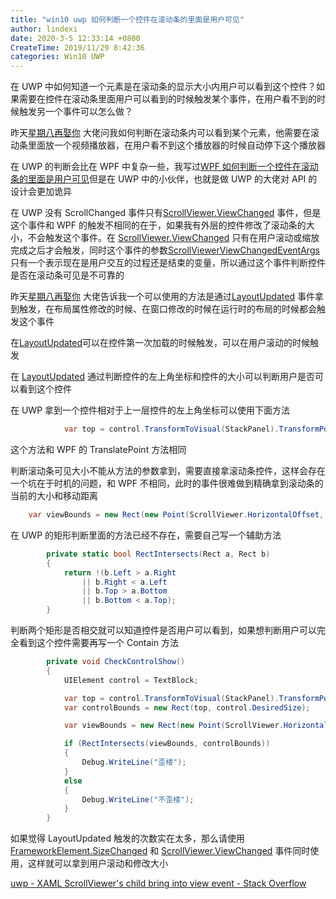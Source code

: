 ```yaml
---
title: "win10 uwp 如何判断一个控件在滚动条的里面是用户可见"
author: lindexi
date: 2020-3-5 12:33:14 +0800
CreateTime: 2019/11/29 8:42:36
categories: Win10 UWP
---
```


在 UWP 中如何知道一个元素是在滚动条的显示大小内用户可以看到这个控件？如果需要在控件在滚动条里面用户可以看到的时候触发某个事件，在用户看不到的时候触发另一个事件可以怎么做？

<!--more-->


<!-- CreateTime:2019/11/29 8:42:36 -->

<!-- csdn -->

昨天[星期八再娶你](https://www.cnblogs.com/hupo376787) 大佬问我如何判断在滚动条内可以看到某个元素，他需要在滚动条里面放一个视频播放器，在用户看不到这个播放器的时候自动停下这个播放器

在 UWP 的判断会比在 WPF 中复杂一些，我写过[WPF 如何判断一个控件在滚动条的里面是用户可见](https://blog.lindexi.com/post/WPF-%E5%A6%82%E4%BD%95%E5%88%A4%E6%96%AD%E4%B8%80%E4%B8%AA%E6%8E%A7%E4%BB%B6%E5%9C%A8%E6%BB%9A%E5%8A%A8%E6%9D%A1%E7%9A%84%E9%87%8C%E9%9D%A2%E6%98%AF%E7%94%A8%E6%88%B7%E5%8F%AF%E8%A7%81.html )但是在 UWP 中的小伙伴，也就是做 UWP 的大佬对 API 的设计会更加诡异

在 UWP 没有 ScrollChanged 事件只有[ScrollViewer.ViewChanged](https://docs.microsoft.com/en-us/uwp/api/windows.ui.xaml.controls.scrollviewer.viewchanged?wt.mc_id=MVP) 事件，但是这个事件和 WPF 的触发不相同的在于，如果我有外层的控件修改了滚动条的大小，不会触发这个事件。在 [ScrollViewer.ViewChanged](https://docs.microsoft.com/en-us/uwp/api/windows.ui.xaml.controls.scrollviewer.viewchanged?wt.mc_id=MVP) 只有在用户滚动或缩放完成之后才会触发，同时这个事件的参数[ScrollViewerViewChangedEventArgs](https://docs.microsoft.com/en-us/uwp/api/windows.ui.xaml.controls.scrollviewerviewchangedeventargs?wt.mc_id=MVP ) 只有一个表示现在是用户交互的过程还是结束的变量，所以通过这个事件判断控件是否在滚动条可见是不可靠的

昨天[星期八再娶你](https://www.cnblogs.com/hupo376787) 大佬告诉我一个可以使用的方法是通过[LayoutUpdated](https://docs.microsoft.com/en-us/uwp/api/windows.ui.xaml.frameworkelement.layoutupdated?wt.mc_id=MVP ) 事件拿到触发，在布局属性修改的时候、在窗口修改的时候在运行时的布局的时候都会触发这个事件

在[LayoutUpdated](https://docs.microsoft.com/en-us/uwp/api/windows.ui.xaml.frameworkelement.layoutupdated?wt.mc_id=MVP )可以在控件第一次加载的时候触发，可以在用户滚动的时候触发

在 [LayoutUpdated](https://docs.microsoft.com/en-us/uwp/api/windows.ui.xaml.frameworkelement.layoutupdated?wt.mc_id=MVP ) 通过判断控件的左上角坐标和控件的大小可以判断用户是否可以看到这个控件

在 UWP 拿到一个控件相对于上一层控件的左上角坐标可以使用下面方法

```csharp
            var top = control.TransformToVisual(StackPanel).TransformPoint(new Point());
```

这个方法和 WPF 的 TranslatePoint 方法相同

判断滚动条可见大小不能从方法的参数拿到，需要直接拿滚动条控件，这样会存在一个坑在于时机的问题，和 WPF 不相同，此时的事件很难做到精确拿到滚动条的当前的大小和移动距离

```csharp
    var viewBounds = new Rect(new Point(ScrollViewer.HorizontalOffset, ScrollViewer.VerticalOffset), new Size(ScrollViewer.ViewportWidth, ScrollViewer.ViewportHeight));
```

在 UWP 的矩形判断里面的方法已经不存在，需要自己写一个辅助方法

```csharp
        private static bool RectIntersects(Rect a, Rect b)
        {
            return !(b.Left > a.Right
                || b.Right < a.Left
                || b.Top > a.Bottom
                || b.Bottom < a.Top);
        }
```

判断两个矩形是否相交就可以知道控件是否用户可以看到，如果想判断用户可以完全看到这个控件需要再写一个 Contain 方法

```csharp
        private void CheckControlShow()
        {
            UIElement control = TextBlock;

            var top = control.TransformToVisual(StackPanel).TransformPoint(new Point());
            var controlBounds = new Rect(top, control.DesiredSize);

            var viewBounds = new Rect(new Point(ScrollViewer.HorizontalOffset, ScrollViewer.VerticalOffset), new Size(ScrollViewer.ViewportWidth, ScrollViewer.ViewportHeight));

            if (RectIntersects(viewBounds, controlBounds))
            {
                Debug.WriteLine("歪楼");
            }
            else
            {
                Debug.WriteLine("不歪楼");
            }
        }
```

如果觉得 LayoutUpdated 触发的次数实在太多，那么请使用[FrameworkElement.SizeChanged](https://docs.microsoft.com/en-us/uwp/api/windows.ui.xaml.frameworkelement.sizechanged?wt.mc_id=MVP ) 和 [ScrollViewer.ViewChanged](https://docs.microsoft.com/en-us/uwp/api/windows.ui.xaml.controls.scrollviewer.viewchanged?wt.mc_id=MVP) 事件同时使用，这样就可以拿到用户滚动和修改大小

[uwp - XAML ScrollViewer's child bring into view event - Stack Overflow](https://stackoverflow.com/q/55862430/6116637 )

